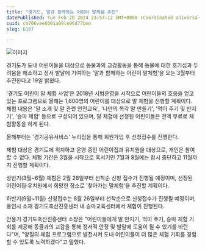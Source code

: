 ```yaml
---
title: "경기도, 말과 함께하는 어린이 말체험 추진"
datePublished: Tue Feb 20 2024 23:57:12 GMT+0000 (Coordinated Universal Time)
cuid: cm706vee6001a09le06d77bmn
slug: 6187

---
```



![이미지](https://cdn.hashnode.com/res/hashnode/image/upload/v1739260627369/60267fb0-a66a-4996-b379-9e035906997a.png)

경기도가 도내 어린이들을 대상으로 동물과의 교감활동을 통해 동물에 대한 호기심과 두려움을 해소하고 정서 발달에 기여하는 '말과 함께하는 어린이 말체험'을 오는 3월부터 추진한다고 19일 밝혔다.

'경기도 어린이 말 체험 사업'은 2018년 시범운영을 시작으로 어린이들의 호응을 얻고 있는 프로그램으로 올해는 1,600명의 어린이를 대상으로 말 체험을 진행할 계획이다. 체험 내용은 '말 소개 및 말 관련 안전교육', '나만의 목각 말 만들기', '먹이 주기 및 만지기', '승마 체험' 등으로 구성되어 있으며, 말 체험에 선정된 어린이들은 전액 무료로 체험활동을 하게 된다.

올해부터는 '경기공유서비스' 누리집을 통해 회원가입 후 신청접수를 진행한다.

체험 대상은 경기도에 위치하고 운영 중인 어린이집과 유치원을 대상으로, 개인은 참여할 수 없다. 체험 기간은 3월을 시작으로 혹서기인 7월과 8월에는 잠시 중단하고 11월까지 진행할 계획이다.

상반기(3월~6월) 체험은 2월 26일부터 선착순 신청 접수가 진행될 예정이며, 선정된 어린이집·유치원에서 희망한 장소로 '찾아가는 말체험'을 추진할 계획이다.

하반기(9월~11월) 신청접수는 8월 26일부터 선착순으로 신청접수가 진행될 예정이며, 용인시 소재 경기도축산진흥센터 내 승마교육센터에서 체험이 진행된다.

안용기 경기도축산진흥센터 소장은 "어린이들에게 말 만지기, 먹이 주기, 승마 체험 기회를 제공해 동물과의 교감을 통해 정서적 안정 및 발달에 도움이 될 수 있기를 바란다"며, "양질의 체험 프로그램으로 발전시켜 도내 어린이들이 더 많은 체험 기회를 경험할 수 있도록 노력하겠다"고 말했다.